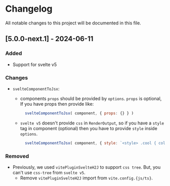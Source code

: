 # Changelog
All notable changes to this project will be documented in this file.

## [5.0.0-next.1] - 2024-06-11

### Added

- Support for svelte v5

### Changes

- `svelteComponentToJsx`:
  - components `props` should be provided by `options`. `props` is optional, If you have props then provide like:

    ```js
      svelteComponentToJsx( component, { props: {} } )
    ```
  - `svelte v5` doesn't provide `css` in `RenderOutput`, so if you have a `style` tag in component (optional) then you have to provide `style` inside `options`.
    
    ```js
      svelteComponentToJsx( component, { style: `<style> .cool { color: blue; } </style>` } )
    ```
    
### Removed

- Previously, we used `vitePluginSvelteH2J` to support `css tree`. But, you can't use `css-tree` from `svelte v5`.
  - Remove `vitePluginSvelteH2J` import from `vite.config.{js/ts}`.